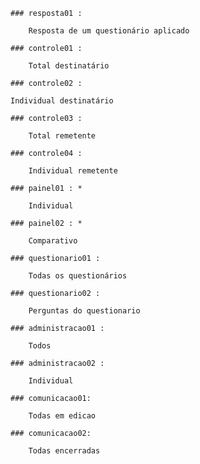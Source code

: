 
    ### resposta01 :

        Resposta de um questionário aplicado

    ### controle01 :

        Total destinatário

    ### controle02 :

    Individual destinatário

    ### controle03 :

        Total remetente

    ### controle04 :
        
        Individual remetente

    ### painel01 : *
        
        Individual

    ### painel02 : *
        
        Comparativo

    ### questionario01 :

        Todas os questionários

    ### questionario02 :

        Perguntas do questionario

    ### administracao01 :

        Todos

    ### administracao02 :

        Individual

    ### comunicacao01:

        Todas em edicao

    ### comunicacao02:

        Todas encerradas